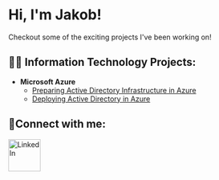 <h1>Hi, I'm Jakob! <a href="https://linkedin.com/in/jakoblester"></a></h1>

Checkout some of the exciting projects I've been working on!

<h2>👨‍💻 Information Technology Projects:</h2>

- <b>Microsoft Azure</b>
  - [Preparing Active Directory Infrastructure in Azure](https://github.com/Jakob-Lester/Prep-AD)
  - [Deploying Active Directory in Azure](https://github.com/Jakob-Lester/Configure-AD)
<h2>🤳Connect with me:</h2>

[<img align="left" alt="LinkedIn" width="64px" src="https://static.vecteezy.com/system/resources/previews/018/930/587/original/linkedin-logo-linkedin-icon-transparent-free-png.png" />][linkedin]

[linkedin]: https://linkedin.com/in/jakoblester
